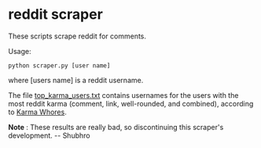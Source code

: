 
reddit scraper
===

These scripts scrape reddit for comments.

Usage:

    python scraper.py [user name]

where [users name] is a reddit username.

The file [top_karma_users.txt](top_karma_users.txt) contains usernames for the users with the most reddit karma (comment, link, well-rounded, and combined), according to [Karma Whores](http://www.karmawhores.net/). 

__Note__ : These results are really bad, so discontinuing this scraper's development. -- Shubhro